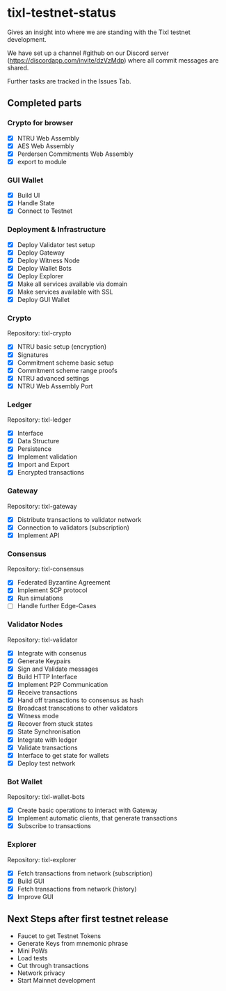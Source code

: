 # tixl-testnet-status
Gives an insight into where we are standing with the Tixl testnet development.

We have set up a channel #github on our Discord server (https://discordapp.com/invite/dzVzMdp) where all commit messages are shared. 

Further tasks are tracked in the Issues Tab.


## Completed parts

### Crypto for browser
- [x] NTRU Web Assembly
- [x] AES Web Assembly
- [x] Perdersen Commitments Web Assembly
- [x] export to module
 
### GUI Wallet
- [x] Build UI
- [x] Handle State
- [x] Connect to Testnet

### Deployment & Infrastructure
- [x] Deploy Validator test setup
- [x] Deploy Gateway
- [x] Deploy Witness Node
- [x] Deploy Wallet Bots
- [x] Deploy Explorer
- [x] Make all services available via domain
- [x] Make services available with SSL
- [x] Deploy GUI Wallet

### Crypto 
Repository: tixl-crypto
- [x] NTRU basic setup (encryption) 
- [x] Signatures
- [x] Commitment scheme basic setup
- [x] Commitment scheme range proofs
- [x] NTRU advanced settings
- [x] NTRU Web Assembly Port

### Ledger
Repository: tixl-ledger
- [x] Interface
- [x] Data Structure
- [x] Persistence
- [x] Implement validation
- [X] Import and Export
- [X] Encrypted transactions

### Gateway
Repository: tixl-gateway
- [x] Distribute transactions to validator network
- [x] Connection to validators (subscription)
- [x] Implement API

### Consensus 
Repository: tixl-consensus
- [x] Federated Byzantine Agreement
- [x] Implement SCP protocol
- [x] Run simulations
- [ ] Handle further Edge-Cases

### Validator Nodes 
Repository: tixl-validator
- [x] Integrate with consenus
- [x] Generate Keypairs
- [x] Sign and Validate messages
- [x] Build HTTP Interface
- [x] Implement P2P Communication
- [x] Receive transactions
- [x] Hand off transactions to consensus as hash
- [x] Broadcast transcations to other validators
- [x] Witness mode
- [x] Recover from stuck states
- [x] State Synchronisation 
- [x] Integrate with ledger
- [x] Validate transactions 
- [x] Interface to get state for wallets
- [x] Deploy test network

### Bot Wallet
Repository: tixl-wallet-bots
- [x] Create basic operations to interact with Gateway
- [x] Implement automatic clients, that generate transactions
- [x] Subscribe to transactions

### Explorer
Repository: tixl-explorer
- [X] Fetch transactions from network (subscription)
- [X] Build GUI
- [X] Fetch transactions from network (history)
- [X] Improve GUI

## Next Steps after first testnet release

- Faucet to get Testnet Tokens
- Generate Keys from mnemonic phrase
- Mini PoWs
- Load tests
- Cut through transactions
- Network privacy
- Start Mainnet development
